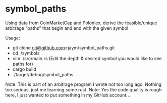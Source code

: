 # symbol_paths

Using data from CoinMarketCap and Poloniex, derive the feasible/unique arbitrage "paths" that begin and end with the given symbol

Usage: 
- git clone git@github.com:rjaym/symbol_paths.git
- cd ./symbols
- vim ./src/main.rs (Edit the depth & desired symbol you would like to see paths for)
- cargo build
- ./target/debug/symbol_paths

Note: This is part of an arbitrage program I wrote not too long ago. Nothing too serious, just me learning some rust.
Note: Yes the code quality is rough here, I just wanted to put something in my GitHub account...

